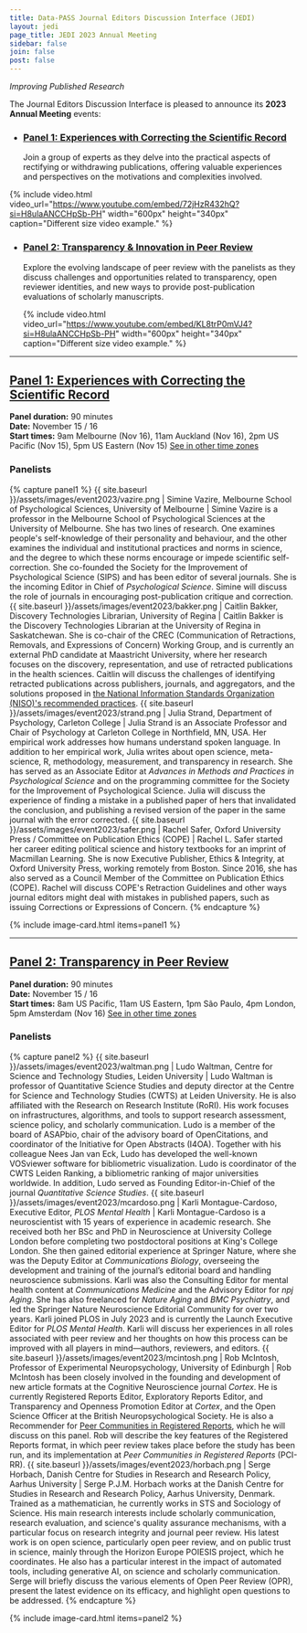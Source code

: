 ```yaml
---
title: Data-PASS Journal Editors Discussion Interface (JEDI)
layout: jedi
page_title: JEDI 2023 Annual Meeting
sidebar: false
join: false
post: false
---
```


*Improving Published Research*

The Journal Editors Discussion Interface is pleased to announce its **2023 Annual Meeting** events:

- ### [Panel 1: Experiences with Correcting the Scientific Record](#panel1)
  Join a group of experts as they delve into the practical aspects of rectifying or withdrawing publications, offering valuable experiences and perspectives on the motivations and complexities involved.

{% include video.html video_url="https://www.youtube.com/embed/72jHzR432hQ?si=H8ulaANCCHpSb-PH" width="600px" height="340px" caption="Different size video example." %}

- ### [Panel 2: Transparency & Innovation in Peer Review](#panel2)
  Explore the evolving landscape of peer review with the panelists as they discuss challenges and opportunities related to transparency, open reviewer identities, and new ways to provide post-publication evaluations of scholarly manuscripts.

  {% include video.html video_url="https://www.youtube.com/embed/KL8trP0mVJ4?si=H8ulaANCCHpSb-PH" width="600px" height="340px" caption="Different size video example." %}

---

## [Panel 1: Experiences with Correcting the Scientific Record](https://www.youtube.com/watch?v=72jHzR432hQ)
**Panel duration:** 90 minutes  
**Date:** November 15 / 16  
**Start times:** 9am Melbourne (Nov 16), 11am Auckland (Nov 16), 2pm US Pacific (Nov 15), 5pm US Eastern (Nov 15) [See in other time zones](https://savvytime.com/converter/australia-melbourne-to-new-zealand-auckland-ca-los-angeles-il-chicago-ny-new-york-city/nov-16-2023/9am)

### Panelists

{% capture panel1 %}
{{ site.baseurl }}/assets/images/event2023/vazire.png | Simine Vazire, Melbourne School of Psychological Sciences, University of Melbourne | Simine Vazire is a professor in the Melbourne School of Psychological Sciences at the University of Melbourne. She has two lines of research. One examines people's self-knowledge of their personality and behaviour, and the other examines the individual and institutional practices and norms in science, and the degree to which these norms encourage or impede scientific self-correction. She co-founded the Society for the Improvement of Psychological Science (SIPS) and has been editor of several journals. She is the incoming Editor in Chief of *Psychological Science*. Simine will discuss the role of journals in encouraging post-publication critique and correction.
{{ site.baseurl }}/assets/images/event2023/bakker.png | Caitlin Bakker, Discovery Technologies Librarian, University of Regina | Caitlin Bakker is the Discovery Technologies Librarian at the University of Regina in Saskatchewan. She is co-chair of the CREC (Communication of Retractions, Removals, and Expressions of Concern) Working Group, and is currently an external PhD candidate at Maastricht University, where her research focuses on the discovery, representation, and use of retracted publications in the health sciences. Caitlin will discuss the challenges of identifying retracted publications across publishers, journals, and aggregators, and the solutions proposed in [the National Information Standards Organization (NISO)'s recommended practices](https://www.niso.org/press-releases/nisos-communication-retractions-removals-and-expressions-concern-crec-draft).
{{ site.baseurl }}/assets/images/event2023/strand.png | Julia Strand, Department of Psychology, Carleton College | Julia Strand is an Associate Professor and Chair of Psychology at Carleton College in Northfield, MN, USA. Her empirical work addresses how humans understand spoken language. In addition to her empirical work, Julia writes about open science, meta-science, R, methodology, measurement, and transparency in research. She has served as an Associate Editor at *Advances in Methods and Practices in Psychological Science* and on the programming committee for the Society for the Improvement of Psychological Science. Julia will discuss the experience of finding a mistake in a published paper of hers that invalidated the conclusion, and publishing a revised version of the paper in the same journal with the error corrected.
{{ site.baseurl }}/assets/images/event2023/safer.png | Rachel Safer, Oxford University Press / Committee on Publication Ethics (COPE) | Rachel L. Safer started her career editing political science and history textbooks for an imprint of Macmillan Learning. She is now Executive Publisher, Ethics & Integrity, at Oxford University Press, working remotely from Boston. Since 2016, she has also served as a Council Member of the Committee on Publication Ethics (COPE). Rachel will discuss COPE's Retraction Guidelines and other ways journal editors might deal with mistakes in published papers, such as issuing Corrections or Expressions of Concern.
{% endcapture %}

{% include image-card.html items=panel1 %}

---

## [Panel 2: Transparency in Peer Review](https://www.youtube.com/watch?v=KL8trP0mVJ4)
**Panel duration:** 90 minutes  
**Date:** November 15 / 16  
**Start times:** 8am US Pacific, 11am US Eastern, 1pm São Paulo, 4pm London, 5pm Amsterdam (Nov 16) [See in other time zones](https://savvytime.com/converter/ca-los-angeles-to-ny-new-york-city-brazil-sao-paulo-united-kingdom-london-netherlands-amsterdam/nov-16-2023/8am)

### Panelists

{% capture panel2 %}
{{ site.baseurl }}/assets/images/event2023/waltman.png | Ludo Waltman, Centre for Science and Technology Studies, Leiden University | Ludo Waltman is professor of Quantitative Science Studies and deputy director at the Centre for Science and Technology Studies (CWTS) at Leiden University. He is also affiliated with the Research on Research Institute (RoRI). His work focuses on infrastructures, algorithms, and tools to support research assessment, science policy, and scholarly communication. Ludo is a member of the board of ASAPbio, chair of the advisory board of OpenCitations, and coordinator of the Initiative for Open Abstracts (I4OA). Together with his colleague Nees Jan van Eck, Ludo has developed the well-known VOSviewer software for bibliometric visualization. Ludo is coordinator of the CWTS Leiden Ranking, a bibliometric ranking of major universities worldwide. In addition, Ludo served as Founding Editor-in-Chief of the journal *Quantitative Science Studies*.
{{ site.baseurl }}/assets/images/event2023/mcardoso.png | Karli Montague-Cardoso, Executive Editor, *PLOS Mental Health* | Karli Montague-Cardoso is a neuroscientist with 15 years of experience in academic research. She received both her BSc and PhD in Neuroscience at University College London before completing two postdoctoral positions at King's College London. She then gained editorial experience at Springer Nature, where she was the Deputy Editor at *Communications Biology*, overseeing the development and training of the journal’s editorial board and handling neuroscience submissions. Karli was also the Consulting Editor for mental health content at *Communications Medicine* and the Advisory Editor for *npj Aging*. She has also freelanced for *Nature Aging* and *BMC Psychiatry*, and led the Springer Nature Neuroscience Editorial Community for over two years. Karli joined PLOS in July 2023 and is currently the Launch Executive Editor for *PLOS Mental Health*. Karli will discuss her experiences in all roles associated with peer review and her thoughts on how this process can be improved with all players in mind—authors, reviewers, and editors.
{{ site.baseurl }}/assets/images/event2023/mcintosh.png | Rob McIntosh, Professor of Experimental Neuropsychology, University of Edinburgh | Rob McIntosh has been closely involved in the founding and development of new article formats at the Cognitive Neuroscience journal *Cortex*. He is currently Registered Reports Editor, Exploratory Reports Editor, and Transparency and Openness Promotion Editor at *Cortex*, and the Open Science Officer at the British Neuropsychological Society. He is also a Recommender for [Peer Communities in Registered Reports](https://rr.peercommunityin.org), which he will discuss on this panel. Rob will describe the key features of the Registered Reports format, in which peer review takes place before the study has been run, and its implementation at *Peer Communities in Registered Reports* (PCI-RR).
{{ site.baseurl }}/assets/images/event2023/horbach.png | Serge Horbach, Danish Centre for Studies in Research and Research Policy, Aarhus University | Serge P.J.M. Horbach works at the Danish Centre for Studies in Research and Research Policy, Aarhus University, Denmark. Trained as a mathematician, he currently works in STS and Sociology of Science. His main research interests include scholarly communication, research evaluation, and science's quality assurance mechanisms, with a particular focus on research integrity and journal peer review. His latest work is on open science, particularly open peer review, and on public trust in science, mainly through the Horizon Europe POIESIS project, which he coordinates. He also has a particular interest in the impact of automated tools, including generative AI, on science and scholarly communication. Serge will briefly discuss the various elements of Open Peer Review (OPR), present the latest evidence on its efficacy, and highlight open questions to be addressed.
{% endcapture %}

{% include image-card.html items=panel2 %}
